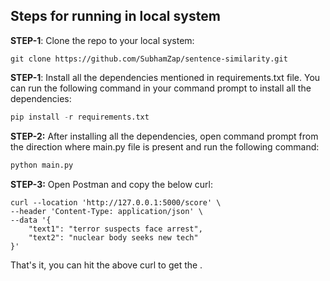 ## Steps for running in local system
**STEP-1**: Clone the repo to your local system:
```
git clone https://github.com/SubhamZap/sentence-similarity.git
```

**STEP-1**: Install all the dependencies mentioned in requirements.txt file. You can run the following command in your command prompt to install all the dependencies:
```python
pip install -r requirements.txt
```

**STEP-2:** After installing all the dependencies, open command prompt from the direction where main.py file is present and run the following command:

```python
python main.py
```

**STEP-3:** Open Postman and copy the below curl:
```curl
curl --location 'http://127.0.0.1:5000/score' \
--header 'Content-Type: application/json' \
--data '{
    "text1": "terror suspects face arrest",
    "text2": "nuclear body seeks new tech"
}'
```
That's it, you can hit the above curl to get the .